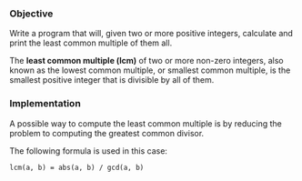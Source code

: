 ### Objective

Write a program that will, given two or more positive integers, calculate and print the least common multiple of them all.

The **least common multiple (lcm)** of two or more non-zero integers, also known as the lowest common multiple, or smallest common multiple, is the smallest positive integer that is divisible by all of them.

### Implementation

A possible way to compute the least common multiple is by reducing the problem to computing the greatest common divisor. 

The following formula is used in this case:

```
lcm(a, b) = abs(a, b) / gcd(a, b)
```

